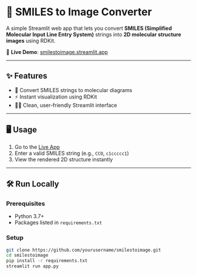 # 🧪 SMILES to Image Converter

A simple Streamlit web app that lets you convert **SMILES (Simplified Molecular Input Line Entry System)** strings into **2D molecular structure images** using RDKit.

🔗 **Live Demo**: [smilestoimage.streamlit.app](https://smilestoimage.streamlit.app/)

---

## ✨ Features

- 🧬 Convert SMILES strings to molecular diagrams
- ⚡ Instant visualization using RDKit
- 🧑‍💻 Clean, user-friendly Streamlit interface

---

## 🖥️ Usage

1. Go to the [Live App](https://smilestoimage.streamlit.app/)
2. Enter a valid SMILES string (e.g., `CCO`, `c1ccccc1`)
3. View the rendered 2D structure instantly

---

## 🛠️ Run Locally

### Prerequisites

- Python 3.7+
- Packages listed in `requirements.txt`

### Setup

```bash
git clone https://github.com/yourusername/smilestoimage.git
cd smilestoimage
pip install -r requirements.txt
streamlit run app.py
